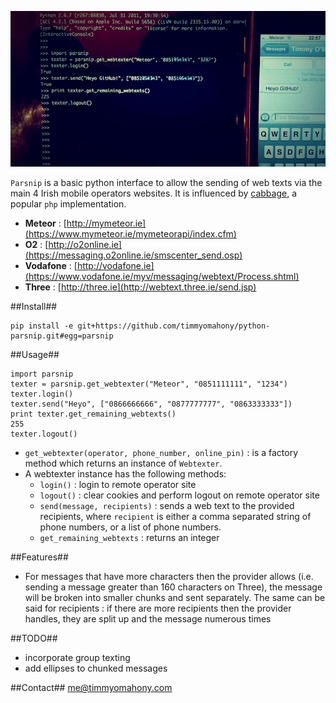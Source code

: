 ![Screenshot](https://github.com/timmyomahony/python-parsnip/raw/master/parsnip-screen-small.jpg)

`Parsnip` is a basic python interface to allow the sending of web texts via the main 4 Irish mobile operators websites. It is influenced by [cabbage](http://cabbagetexter.com/), a popular `php` implementation. 

* **Meteor** : [http://mymeteor.ie](https://www.mymeteor.ie/mymeteorapi/index.cfm)
* **O2** :  [http://o2online.ie](https://messaging.o2online.ie/smscenter_send.osp)
* **Vodafone** : [http://vodafone.ie](https://www.vodafone.ie/myv/messaging/webtext/Process.shtml)
* **Three** : [http://three.ie](http://webtext.three.ie/send.jsp)

##Install##

	pip install -e git+https://github.com/timmyomahony/python-parsnip.git#egg=parsnip
	
##Usage##

	import parsnip
	texter = parsnip.get_webtexter("Meteor", "0851111111", "1234")
	texter.login()
	texter.send("Heyo", ["0866666666", "0877777777", "0863333333"])
	print texter.get_remaining_webtexts()
	255
    texter.logout()
	
* `get_webtexter(operator, phone_number, online_pin)` : is a factory method which returns an instance of `Webtexter`. 
* A webtexter instance has the following methods:
  * `login()` : login to remote operator site
  * `logout()` : clear cookies and perform logout on remote operator site
  * `send(message, recipients)` : sends a web text to the provided recipients, where `recipient` is either a comma separated string of phone numbers, or a list of phone numbers. 
  * `get_remaining_webtexts` : returns an integer 

##Features##

* For messages that have more characters then the provider allows (i.e. sending a message greater than 160 characters on Three), the message will be broken into smaller chunks and sent separately. The same can be said for recipients : if there are more recipients then the provider handles, they are split up and the message numerous times

##TODO##

* incorporate group texting
* add ellipses to chunked messages

##Contact##
[me@timmyomahony.com](mailto://me@timmyomahony.com)